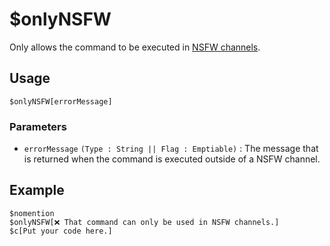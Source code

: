 # $onlyNSFW
Only allows the command to be executed in [NSFW channels](https://support.discord.com/hc/en-us/articles/115000084051-NSFW-Channels-and-Content).

## Usage
```
$onlyNSFW[errorMessage]
```

### Parameters 
- `errorMessage` `(Type : String || Flag : Emptiable)` : The message that is returned when the command is executed outside of a NSFW channel.

## Example
```
$nomention
$onlyNSFW[❌ That command can only be used in NSFW channels.]
$c[Put your code here.]
```
